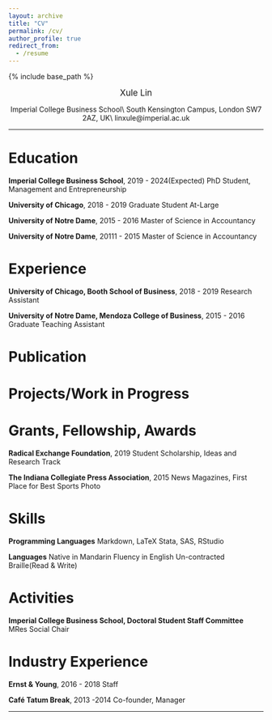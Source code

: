 ```yaml
---
layout: archive
title: "CV"
permalink: /cv/
author_profile: true
redirect_from:
  - /resume
---
```


{% include base_path %}

<p style="text-align: center;"><span style="font-size:larger;"> Xule Lin </span> </p>
<p style="text-align: center;">Imperial College Business School\
South Kensington Campus, London SW7 2AZ, UK\
linxule@imperial.ac.uk</p>

---

Education
====
**Imperial College Business School**, 2019 - 2024(Expected)
PhD Student, Management and Entrepreneurship

**University of Chicago**, 2018 - 2019
Graduate Student At-Large

**University of Notre Dame**, 2015 - 2016
Master of Science in Accountancy

**University of Notre Dame**, 20111 - 2015
Master of Science in Accountancy

Experience
====
**University of Chicago, Booth School of Business**, 2018 - 2019
Research Assistant

**University of Notre Dame, Mendoza College of Business**, 2015 - 2016
Graduate Teaching Assistant

Publication
====

Projects/Work in Progress
====

Grants, Fellowship, Awards
====
**Radical Exchange Foundation**, 2019
Student Scholarship, Ideas and Research Track

**The Indiana Collegiate Press Association**, 2015
News Magazines, First Place for Best Sports Photo

Skills
====
**Programming Languages**
Markdown, LaTeX
Stata, SAS, RStudio

**Languages**
Native in Mandarin
Fluency in English
Un-contracted Braille(Read & Write)

Activities
====
**Imperial College Business School, Doctoral Student Staff
Committee**
MRes Social Chair


Industry Experience
====
**Ernst & Young**, 2016 - 2018
Staff

**Café Tatum Break**, 2013 -2014
Co-founder, Manager

----------------------------
